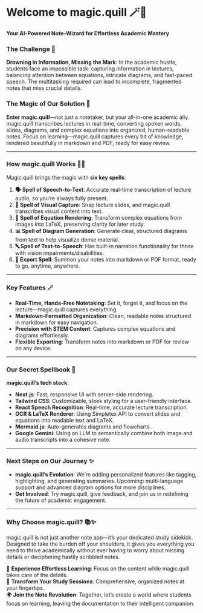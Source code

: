 # Welcome to magic.quill 🪄📖
**Your AI-Powered Note-Wizard for Effortless Academic Mastery**

### The Challenge 🧩
**Drowning in Information, Missing the Mark**: In the academic hustle, students face an impossible task: capturing information in lectures, balancing attention between equations, intricate diagrams, and fast-paced speech. The multitasking required can lead to incomplete, fragmented notes that miss crucial details.

### The Magic of Our Solution 🌠  
**Enter magic.quill**—not just a notetaker, but your all-in-one academic ally. magic.quill transcribes lectures in real-time, converting spoken words, slides, diagrams, and complex equations into organized, human-readable notes. Focus on learning—magic.quill captures every bit of knowledge, rendered beautifully in markdown and PDF, ready for easy review.

---

### How magic.quill Works 🧙‍♂️  
Magic.quill brings the magic with **six key spells**:  
1. **🗣️ Spell of Speech-to-Text**: Accurate real-time transcription of lecture audio, so you’re always fully present.
2. **📸 Spell of Visual Capture**: Snap lecture slides, and magic.quill transcribes visual content into text.
3. **🧮 Spell of Equation Rendering**: Transform complex equations from images into LaTeX, preserving clarity for later study.
4. **📊 Spell of Diagram Generation**: Generate clear, structured diagrams from text to help visualize dense material.
5. **🔤 Spell of Text-to-Speech**: Has built-in narration functionality for those with vision impairments/disabilities.
6. **📄 Export Spell**: Summon your notes into markdown or PDF format, ready to go, anytime, anywhere.

---

### Key Features 🪄  
- **Real-Time, Hands-Free Notetaking**: Set it, forget it, and focus on the lecture—magic.quill captures everything.
- **Markdown-Formatted Organization**: Clean, readable notes structured in markdown for easy navigation.
- **Precision with STEM Content**: Captures complex equations and diagrams effortlessly.
- **Flexible Exporting**: Transform notes into markdown or PDF for review on any device.

---

### Our Secret Spellbook 🔮  
**magic.quill’s tech stack**:  
- **Next.js**: Fast, responsive UI with server-side rendering.  
- **Tailwind CSS**: Customizable, sleek styling for a user-friendly interface.  
- **React Speech Recognition**: Real-time, accurate lecture transcription.  
- **OCR & LaTeX Renderer**: Using Simpletex API to convert slides and equations into readable text and LaTeX.  
- **Mermaid.js**: Auto-generates diagrams and flowcharts.  
- **Google Gemini**: Using an LLM to semantically combine both image and audio transcripts into a cohesive note.

---

### Next Steps on Our Journey ✨  
- **magic.quill’s Evolution**: We’re adding personalized features like tagging, highlighting, and generating summaries. Upcoming: multi-language support and advanced diagram options for more disciplines.  
- **Get Involved**: Try magic.quill, give feedback, and join us in redefining the future of academic engagement.

---

### Why Choose magic.quill? 📚✨  
magic.quill is not just another note app—it’s your dedicated study sidekick. Designed to take the burden off your shoulders, it gives you everything you need to thrive academically without ever having to worry about missing details or deciphering hastily scribbled notes.

📖 **Experience Effortless Learning**: Focus on the content while magic.quill takes care of the details.  
🚀 **Transform Your Study Sessions**: Comprehensive, organized notes at your fingertips.  
🌍 **Join the Note Revolution**: Together, let’s create a world where students focus on learning, leaving the documentation to their intelligent companion.
